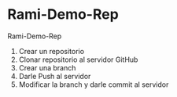 # Rami-Demo-Rep
Rami-Demo-Rep


1) Crear un repositorio
2) Clonar repositorio al servidor GitHub
3) Crear una branch
4) Darle Push al servidor
5) Modificar la branch y darle commit al servidor

